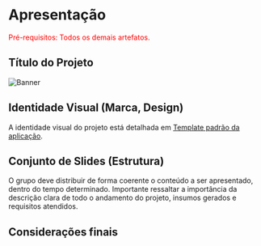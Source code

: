 # Apresentação

<span style="color:red">Pré-requisitos: Todos os demais artefatos.</span>

## Título do Projeto

![Banner](https://github.com/ICEI-PUC-Minas-PMV-ADS/pmv-ads-2023-2-e4-proj-dad-t3-maisbeleza/assets/100447878/9d7426d8-cb4b-46ba-a055-34ce4f65ede2)

## Identidade Visual (Marca, Design)

A identidade visual do projeto está detalhada em <a href="https://github.com/ICEI-PUC-Minas-PMV-ADS/pmv-ads-2023-2-e4-proj-dad-t3-maisbeleza/blob/main/docs/06-Template%20Padr%C3%A3o%20da%20Aplica%C3%A7%C3%A3o.md">Template padrão da aplicação</a>.

## Conjunto de Slides (Estrutura)

O grupo deve distribuir de forma coerente o conteúdo a ser apresentado, dentro do tempo determinado. Importante ressaltar a importância da descrição clara de todo o andamento do projeto, insumos gerados e requisitos atendidos.

## Considerações finais
